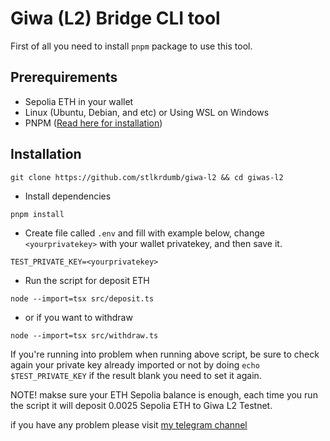 # Giwa (L2) Bridge CLI tool

First of all you need to install `pnpm` package to use this tool.

## Prerequirements
- Sepolia ETH in your wallet
- Linux (Ubuntu, Debian, and etc) or Using WSL on Windows
- PNPM ([Read here for installation](https://pnpm.io/installation))

## Installation
```
git clone https://github.com/stlkrdumb/giwa-l2 && cd giwas-l2
```
- Install dependencies
```
pnpm install
```
- Create file called `.env` and fill with example below, change `<yourprivatekey>` with your wallet privatekey, and then save it.
```
TEST_PRIVATE_KEY=<yourprivatekey>
```
- Run the script for deposit ETH
```
node --import=tsx src/deposit.ts
```
- or if you want to withdraw
```
node --import=tsx src/withdraw.ts
```

If you're running into problem when running above script, be sure to check again your private key already imported or not by doing `echo $TEST_PRIVATE_KEY` if the result blank you need to set it again.

NOTE! makse sure your ETH Sepolia balance is enough, each time you run the script it will deposit 0.0025 Sepolia ETH to Giwa L2 Testnet.

if you have any problem please visit [my telegram channel](https://t.me/airdropStalkerChannel)